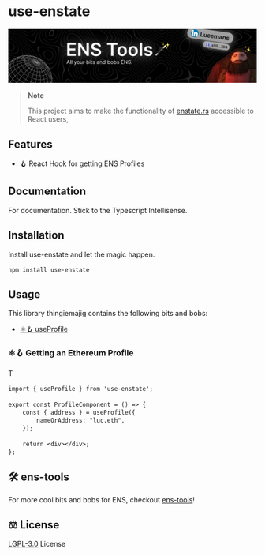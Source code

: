 # use-enstate
[![ens-tools](https://raw.githubusercontent.com/v3xlabs/ens-tools/master/.github/banner1.png)](https://www.npmjs.com/package/ens-tools)

> **Note**
>
> This project aims to make the functionality of [enstate.rs](https://github.com/v3xlabs/enstate) accessible to React users,<br />

## Features

-   🪝 React Hook for getting ENS Profiles

## Documentation

For documentation. Stick to the Typescript Intellisense.

## Installation

Install use-enstate and let the magic happen.

```bash
npm install use-enstate
```

## Usage

This library thingiemajig contains the following bits and bobs:

-   [⚛️🪝 useProfile](##%EF%B8%8F-getting-an-ethereum-profile)

### ⚛️🪝 Getting an Ethereum Profile

T

```tsx
import { useProfile } from 'use-enstate';

export const ProfileComponent = () => {
    const { address } = useProfile({
        nameOrAddress: "luc.eth",
    });

    return <div></div>;
};
```

## 🛠️ ens-tools

For more cool bits and bobs for ENS, checkout [ens-tools](https://github.com/v3xlabs/ens-tools)!

## ⚖️ License

[LGPL-3.0](/LICENSE) License